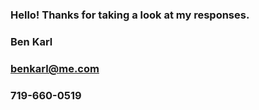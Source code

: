 ### Hello! Thanks for taking a look at my responses.
### Ben Karl
### benkarl@me.com
### 719-660-0519

